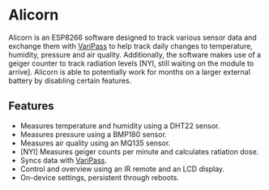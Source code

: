 # Alicorn
Alicorn is an ESP8266 software designed to track various sensor data and exchange them with [VariPass](https://varipass.org/) to help track daily changes to temperature, humidity, pressure and air quality. Additionally, the software makes use of a geiger counter to track radiation levels [NYI, still waiting on the module to arrive]. Alicorn is able to potentially work for months on a larger external battery by disabling certain features.

## Features
* Measures temperature and humidity using a DHT22 sensor.
* Measures pressure using a BMP180 sensor.
* Measures air quality using an MQ135 sensor.
* [NYI] Measures geiger counts per minute and calculates ratiation dose.
* Syncs data with [VariPass](https://varipass.org/).
* Control and overview using an IR remote and an LCD display.
* On-device settings, persistent through reboots.